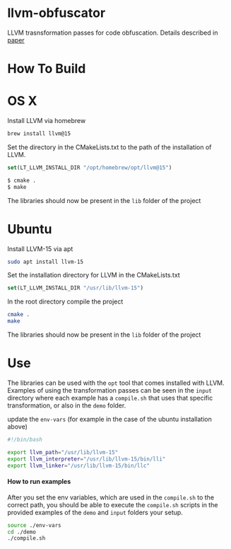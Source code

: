 # llvm-obfuscator
LLVM trasnsformation passes for code obfuscation. Details described in [paper](https://github.com/Despire/llvm-obfuscator/blob/main/docs/paper.pdf)

# How To Build

# OS X
Install LLVM via homebrew

```bash
brew install llvm@15
```

Set the directory in the CMakeLists.txt to the path of the installation of LLVM.

```CMake
set(LT_LLVM_INSTALL_DIR "/opt/homebrew/opt/llvm@15")
```

```bash
$ cmake .
$ make
```

The libraries should now be present in the `lib` folder of the project

# Ubuntu

Install LLVM-15 via apt

```bash
sudo apt install llvm-15
```

Set the installation directory for LLVM in the CMakeLists.txt

```CMake
set(LT_LLVM_INSTALL_DIR "/usr/lib/llvm-15")
```

In the root directory compile the project

```bash
cmake .
make 
```

The libraries should now be present in the `lib` folder of the project

# Use
The libraries can be used with the `opt` tool that comes installed with LLVM. Examples of using the transformation passes can be seen in the `input` directory where each example has a `compile.sh`
that uses that specific transformation, or also in the `demo` folder.

update the `env-vars` (for example in the case of the ubuntu installation above)
```bash
#!/bin/bash

export llvm_path="/usr/lib/llvm-15"
export llvm_interpreter="/usr/lib/llvm-15/bin/lli"
export llvm_linker="/usr/lib/llvm-15/bin/llc"
```

#### How to run examples
After you set the env variables, which are used in the `compile.sh` to the correct path, you should be able to execute the `compile.sh` scripts in the provided examples of the `demo` and `input` folders
your setup.

```bash
source ./env-vars
cd ./demo
./compile.sh
```
